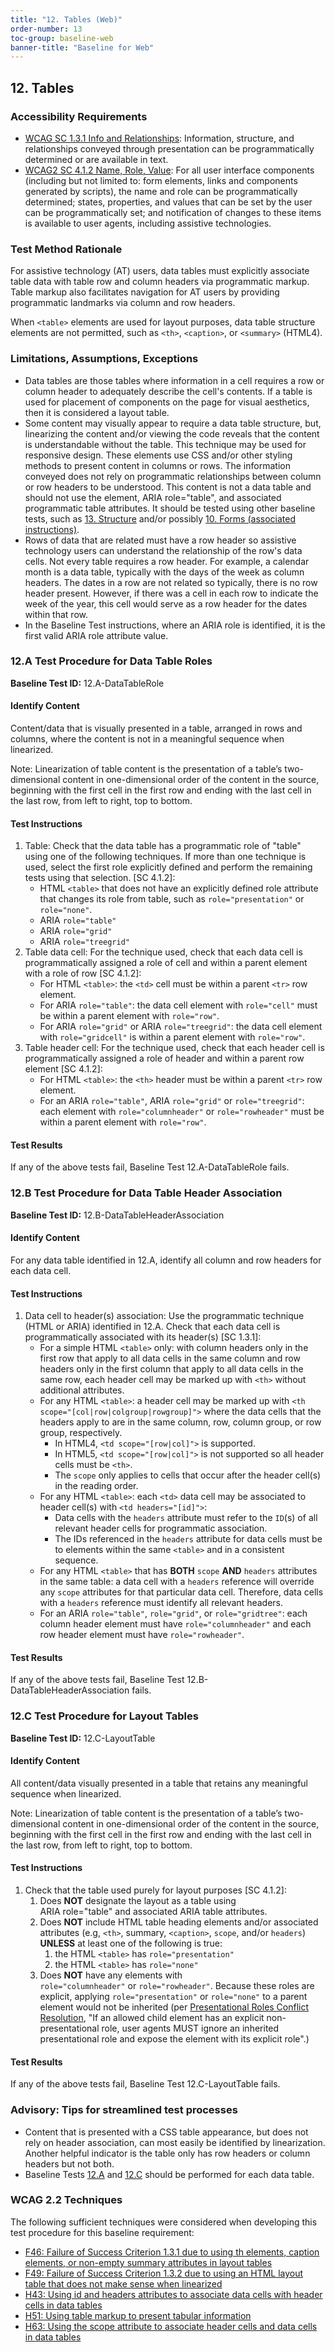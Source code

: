 ```yaml
---
title: "12. Tables (Web)"
order-number: 13
toc-group: baseline-web
banner-title: "Baseline for Web"
---
```

## 12. Tables

### Accessibility Requirements

-   [WCAG SC 1.3.1 Info and Relationships](https://www.w3.org/WAI/WCAG22/Understanding/info-and-relationships): Information, structure, and relationships conveyed through presentation can be programmatically determined or are available in text.
-   [WCAG2 SC 4.1.2 Name, Role, Value](https://www.w3.org/WAI/WCAG22/Understanding/name-role-value): For all user interface components (including but not limited to: form elements, links and components generated by scripts), the name and role can be programmatically determined; states, properties, and values that can be set by the user can be programmatically set; and notification of changes to these items is available to user agents, including assistive technologies.  

### Test Method Rationale

For assistive technology (AT) users, data tables must explicitly associate table data with table row and column headers via programmatic markup. Table markup also facilitates navigation for AT users by providing programmatic landmarks via column and row headers.

When `<table>` elements are used for layout purposes, data table structure elements are not permitted, such as `<th>`, `<caption>`, or `<summary>` (HTML4).

### Limitations, Assumptions, Exceptions

-   Data tables are those tables where information in a cell requires a row or column header to adequately describe the cell's contents. If a table is used for placement of components on the page for visual aesthetics, then it is considered a layout table.
-   Some content may visually appear to require a data table structure, but, linearizing the content and/or viewing the code reveals that the content is understandable without the table. This technique may be used for responsive design. These elements use CSS and/or other styling methods to present content in columns or rows. The information conveyed does not rely on programmatic relationships between column or row headers to be understood. This content is not a data table and should not use the element, ARIA role="table", and associated programmatic table attributes. It should be tested using other baseline tests, such as [13. Structure]({{site.baseurl}}/web-baselines/13Structure/) and/or possibly [10. Forms (associated instructions)]({{site.baseurl}}/web-baselines/10Forms/).
-   Rows of data that are related must have a row header so assistive technology users can understand the relationship of the row's data cells. Not every table requires a row header. For example, a calendar month is a data table, typically with the days of the week as column headers. The dates in a row are not related so typically, there is no row header present. However, if there was a cell in each row to indicate the week of the year, this cell would serve as a row header for the dates within that row.
-   In the Baseline Test instructions, where an ARIA role is identified, it is the first valid ARIA role attribute value.

### 12.A Test Procedure for Data Table Roles
**Baseline Test ID:** 12.A-DataTableRole

#### Identify Content
<p id="12aIC">Content/data that is visually presented in a table, arranged in rows and columns, where the content is not in a meaningful sequence when linearized.</p>

<p>Note: Linearization of table content is the presentation of a table’s two-dimensional content in one-dimensional order of the content in the source, beginning with the first cell in the first row and ending with the last cell in the last row, from left to right, top to bottom.</p>

#### Test Instructions
<ol id="12aTI">
    <li id="12aTI-1">Table: Check that the data table has a programmatic role of "table" using one of the following techniques. If more than one technique is used, select the first role explicitly defined and perform the remaining tests using that selection. [SC 4.1.2]:
        <ul>
            <li>HTML <code>&lt;table&gt;</code> that does not have an explicitly defined role attribute that changes its role from table, such as <code>role="presentation"</code> or <code>role="none"</code>.</li>
            <li>ARIA <code>role="table"</code></li>
            <li>ARIA <code>role="grid"</code></li>
            <li>ARIA <code>role="treegrid"</code></li>
        </ul>
    </li>
    <li id="12aTI-2">Table data cell: For the technique used, check that each data cell is programmatically assigned a role of cell and within a parent element with a role of row [SC 4.1.2]:
        <ul>
            <li>For HTML <code>&lt;table&gt;</code>: the <code>&lt;td&gt;</code> cell must be within a parent <code>&lt;tr&gt;</code> row element.</li>
            <li>For ARIA <code>role="table"</code>: the data cell element with <code>role="cell"</code> must be within a parent element with <code>role="row"</code>.</li>
            <li>For ARIA <code>role="grid"</code> or ARIA <code>role="treegrid"</code>: the data cell element with <code>role="gridcell"</code> is within a parent element with <code>role="row"</code>.</li>
        </ul>
    </li>
    <li id="12aTI-3">Table header cell: For the technique used, check that each header cell is programmatically assigned a role of header and within a parent row element [SC 4.1.2]:
        <ul>
            <li>For HTML <code>&lt;table&gt;</code>: the <code>&lt;th&gt;</code> header must be within a parent <code>&lt;tr&gt;</code> row element.</li>
            <li>For an ARIA <code>role="table"</code>, ARIA <code>role="grid"</code> or <code>role="treegrid"</code>: each element with <code>role="columnheader"</code> or <code>role="rowheader"</code> must be within a parent element with <code>role="row"</code>.</li>
        </ul>
    </li>
</ol>

#### Test Results
<p id="12aTR">If any of the above tests fail, Baseline Test 12.A-DataTableRole fails.</p>

### 12.B Test Procedure for Data Table Header Association
**Baseline Test ID:** 12.B-DataTableHeaderAssociation

#### Identify Content
<p id="12bIC">For any data table identified in 12.A, identify all column and row headers for each data cell.</p>

#### Test Instructions
<ol>
    <li id="12bTI-1">Data cell to header(s) association: Use the programmatic technique (HTML or ARIA) identified in 12.A. Check that each data cell is programmatically associated with its header(s) [SC 1.3.1]:
        <ul>
            <li id="12bTI-1a">For a simple HTML <code>&lt;table&gt;</code> only: with column headers only in the first row that apply to all data cells in the same column and row headers only in the first column that apply to all data cells in the same row, each header cell may be marked up with <code>&lt;th&gt;</code> without additional attributes.</li>
            <li id="12bTI-1b">For any HTML <code>&lt;table&gt;</code>: a header cell may be marked up with <code>&lt;th scope="[col|row|colgroup|rowgroup]"&gt;</code> where the data cells that the headers apply to are in the same column, row, column group, or row group, respectively.  
                <ul>
                    <li>In HTML4, <code>&lt;td scope="[row|col]"&gt;</code> is supported.</li>
                    <li>In HTML5, <code>&lt;td scope="[row|col]"&gt;</code> is not supported so all header cells must be <code>&lt;th&gt;</code>. </li>
                    <li>The <code>scope</code> only applies to cells that occur after the header cell(s) in the reading order.</li>
                </ul>
            </li>
            <li id="12bTI-1c">For any HTML <code>&lt;table&gt;</code>: each <code>&lt;td&gt;</code> data cell may be associated to header cell(s) with <code>&lt;td headers="[id]"&gt;</code>:
                <ul>
                    <li>Data cells with the <code>headers</code> attribute must refer to the <code>ID</code>(s) of all relevant header cells for programmatic association.</li>
                    <li>The IDs referenced in the <code>headers</code> attribute for data cells must be to elements within the same <code>&lt;table&gt;</code> and in a consistent sequence.</li>
                </ul>
            </li>
            <li id="12bTI-1d">For any HTML <code>&lt;table&gt;</code> that has <strong>BOTH</strong> <code>scope</code> <strong>AND</strong> <code>headers</code> attributes in the same table: a data cell with a <code>headers</code> reference will override any <code>scope</code> attributes for that particular data cell. Therefore, data cells with a <code>headers</code> reference must identify all relevant headers.</li>
            <li id="12bTI-1e">For an ARIA <code>role="table"</code>, <code>role="grid"</code>, or <code>role="gridtree"</code>: each column header element must have <code>role="columnheader"</code> and each row header element must have <code>role="rowheader"</code>.</li>
        </ul>
    </li>
</ol>

#### Test Results
<p id="12bTR">If any of the above tests fail, Baseline Test 12.B-DataTableHeaderAssociation fails.</p>

### 12.C Test Procedure for Layout Tables
**Baseline Test ID:** 12.C-LayoutTable

#### Identify Content
<p id="12cIC">All content/data visually presented in a table that retains any meaningful sequence when linearized.</p>

<p>Note: Linearization of table content is the presentation of a table’s two-dimensional content in one-dimensional order of the content in the source, beginning with the first cell in the first row and ending with the last cell in the last row, from left to right, top to bottom.</p>

#### Test Instructions
<ol id="12cTI">
    <li id="12cTI-1">Check that the table used purely for layout purposes [SC 4.1.2]:
        <ol>
            <li id="12cTI-1a">Does <strong>NOT</strong> designate the layout as a table using ARIA role="table" and associated ARIA table attributes.</li>
            <li id="12cTI-1b">Does <strong>NOT</strong> include HTML table heading elements and/or associated attributes (e.g, <code>&lt;th&gt;</code>, summary, <code>&lt;caption&gt;</code>, <code>scope</code>, and/or <code>headers</code>) <strong>UNLESS</strong> at least one of the following is true:
            <ol>
                <li id="12cTI-1bi">the HTML <code>&lt;table&gt;</code> has <code>role="presentation"</code></li>
                <li id="12cTI-1bii">the HTML <code>&lt;table&gt;</code> has <code>role="none"</code></li>
            </ol></li>
            <li id="12cTI-1c">Does <strong>NOT</strong> have any elements with <code>role="columnheader"</code> or <code>role="rowheader"</code>. Because these roles are explicit, applying <code>role="presentation"</code> or <code>role="none"</code> to a parent element would not be inherited (per <a href="https://www.w3.org/TR/wai-aria-1.3/#conflict_resolution_presentation_none">Presentational Roles Conflict Resolution</a>, "If an allowed child element has an explicit non-presentational role, user agents MUST ignore an inherited presentational role and expose the element with its explicit role".)</li>
        </ol>
    </li>
</ol>

#### Test Results
<p id="12cTR">If any of the above tests fail, Baseline Test 12.C-LayoutTable fails.</p>


### Advisory: Tips for streamlined test processes

- Content that is presented with a CSS table appearance, but does not rely on header association, can most easily be identified by linearization. Another helpful indicator is the table only has row headers or column headers but not both.
- Baseline Tests [12.A]({{site.baseurl}}/web-baselines/12DataTables/#12a-test-procedure-for-data-table-roles) and [12.C]({{site.baseurl}}/web-baselines/12DataTables/#12c-test-procedure-for-layout-tables) should be performed for each data table.

### WCAG 2.2 Techniques

The following sufficient techniques were considered when developing this test procedure for this baseline requirement:

-   [F46: Failure of Success Criterion 1.3.1 due to using th elements, caption elements, or non-empty summary attributes in layout tables](https://www.w3.org/WAI/WCAG22/Techniques/failures/F46)
-   [F49: Failure of Success Criterion 1.3.2 due to using an HTML layout table that does not make sense when linearized](https://www.w3.org/WAI/WCAG22/Techniques/failures/F49)
-   [H43: Using id and headers attributes to associate data cells with header cells in data tables](https://www.w3.org/WAI/WCAG22/Techniques/html/H43)
-   [H51: Using table markup to present tabular information](https://www.w3.org/WAI/WCAG22/Techniques/html/H51)
-   [H63: Using the scope attribute to associate header cells and data cells in data tables](https://www.w3.org/WAI/WCAG22/Techniques/html/H63)


